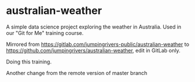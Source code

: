# australian-weather
A simple data science project exploring the weather in Australia. Used in our "Git for Me" training course.

Mirrored from https://gitlab.com/jumpingrivers-public/australian-weather to https://github.com/jumpingrivers/australian-weather, edit in GitLab only.

Doing this training.

Another change from the remote version of master branch
